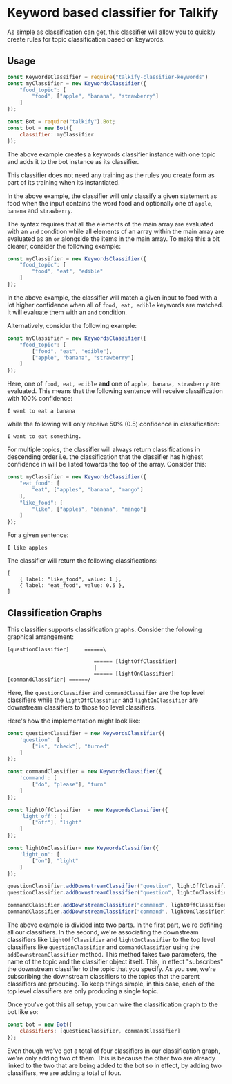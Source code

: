 # Keyword based classifier for Talkify

As simple as classification can get, this classifier will allow you to quickly create rules for topic classification based on keywords.

## Usage

```javascript
const KeywordsClassifier = require("talkify-classifier-keywords")
const myClassifier = new KeywordsClassifier({
    "food_topic": [
        "food", ["apple", "banana", "strawberry"]
    ]
});

const Bot = require("talkify").Bot;
const bot = new Bot({
    classifier: myClassifier
});
```

The above example creates a keywords classifier instance with one topic and adds it to the bot instance as its classifier.

This classifier does not need any training as the rules you create form as part of its training when its instantiated.

In the above example, the classifier will only classify a given statement as food when the input contains the word food and optionally one of `apple`, `banana` and `strawberry`.

The syntax requires that all the elements of the main array are evaluated with an `and` condition while all elements of an array within the main array are evaluated as an `or` alongside the items in the main array. To make this a bit clearer, consider the following example:

```javascript
const myClassifier = new KeywordsClassifier({
    "food_topic": [
        "food", "eat", "edible"
    ]
});
```

In the above example, the classifier will match a given input to food with a lot higher confidence when all of `food, eat, edible` keywords are matched. It will evaluate them with an `and` condition.

Alternatively, consider the following example:

```javascript
const myClassifier = new KeywordsClassifier({
    "food_topic": [
        ["food", "eat", "edible"],
        ["apple", "banana", "strawberry"]
    ]
});
```

Here, one of `food, eat, edible` **and** one of `apple, banana, strawberry` are evaluated. This means that the following sentence will receive classification with 100% confidence:

```
I want to eat a banana
```

while the following will only receive 50% (0.5) confidence in classification:

```
I want to eat something.
```

For multiple topics, the classifier will always return classifications in descending order i.e. the classification that the classifier has highest confidence in will be listed towards the top of the array. Consider this:

```javascript
const myClassifier = new KeywordsClassifier({
    "eat_food": [
        "eat", ["apples", "banana", "mango"]
    ],
    "like_food": [
        "like", ["apples", "banana", "mango"]
    ]
});
```

For a given sentence:

```
I like apples
```

The classifier will return the following classifications:

```
[
    { label: "like_food", value: 1 },
    { label: "eat_food", value: 0.5 },
]
```

## Classification Graphs

This classifier supports classification graphs. Consider the following graphical arrangement:

```
[questionClassifier]     ======\

                            ====== [lightOffClassifier]
                            |
                            ====== [lightOnClassifier]
[commandClassifier] ======/
```

Here, the `questionClassifier` and `commandClassifier` are the top level classifiers while the `lightOffClassifier` and `lightOnClassifier` are downstream classifiers to those top level classifiers.

Here's how the implementation might look like:

```javascript
const questionClassifier = new KeywordsClassifier({
    'question': [
        ["is", "check"], "turned"
    ]
});

const commandClassifier = new KeywordsClassifier({
    'command': [
        ["do", "please"], "turn"
    ]
});

const lightOffClassifier  = new KeywordsClassifier({
    'light_off': [
        ["off"], "light"
    ]
});

const lightOnClassifier= new KeywordsClassifier({
    'light_on': [
        ["on"], "light"
    ]
});

questionClassifier.addDownstreamClassifier("question", lightOffClassifier);
questionClassifier.addDownstreamClassifier("question", lightOnClassifier);

commandClassifier.addDownstreamClassifier("command", lightOffClassifier);
commandClassifier.addDownstreamClassifier("command", lightOnClassifier);
```

The above example is divided into two parts. In the first part, we're defining all our classifiers. In the second, we're associating the downstream classifiers like `lightOffClassifier` and `lightOnClassifier` to the top level classifiers like `questionClassifier` and `commandClassifier` using the `addDownstreamClassifier` method. This method takes two parameters, the name of the topic and the classifier object itself. This, in effect "subscribes" the downstream classifier to the topic that you specify. As you see, we're subscribing the downstream classifiers to the topics that the parent classifiers are producing. To keep things simple, in this case, each of the top level classifiers are only producing a single topic.

Once you've got this all setup, you can wire the classification graph to the bot like so:

```javascript
const bot = new Bot({
    classifiers: [questionClassifier, commandClassifier]
});
```

Even though we've got a total of four classifiers in our classification graph, we're only adding two of them. This is because the other two are already linked to the two that are being added to the bot so in effect, by adding two classifiers, we are adding a total of four.
